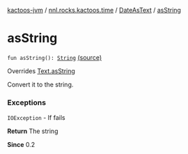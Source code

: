 [kactoos-jvm](../../index.md) / [nnl.rocks.kactoos.time](../index.md) / [DateAsText](index.md) / [asString](./as-string.md)

# asString

`fun asString(): `[`String`](https://kotlinlang.org/api/latest/jvm/stdlib/kotlin/-string/index.html) [(source)](https://github.com/neonailol/kactoos/blob/master/kactoos-jvm/src/main/kotlin/nnl/rocks/kactoos/time/DateAsText.kt#L144)

Overrides [Text.asString](../../nnl.rocks.kactoos/-text/as-string.md)

Convert it to the string.

### Exceptions

`IOException` - If fails

**Return**
The string

**Since**
0.2

